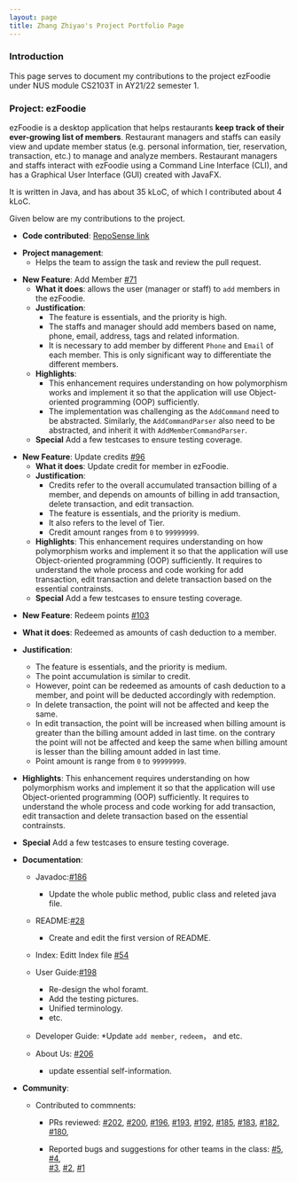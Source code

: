 ```yaml
---
layout: page
title: Zhang Zhiyao's Project Portfolio Page
---
```


### Introduction

This page serves to document my contributions to the project ezFoodie under NUS module CS2103T in AY21/22 semester 1.

### Project: ezFoodie

ezFoodie is a desktop application that helps restaurants **keep track of their ever-growing list of members**.
Restaurant managers and staffs can easily view and update member status (e.g. personal information, tier, reservation, transaction, etc.) to manage and analyze members.
Restaurant managers and staffs interact with ezFoodie using a Command Line Interface (CLI), and has a Graphical User Interface (GUI) created with JavaFX.

It is written in Java, and has about 35 kLoC, of which I contributed about 4 kLoC.

Given below are my contributions to the project.

* **Code contributed**: [RepoSense link](https://nus-cs2103-ay2122s1.github.io/tp-dashboard/?breakdown=true&search=zzybluebell)
<bc>

* **Project management**:
    * Helps the team to assign the task and review the pull request.
<bc>

* **New Feature**: Add Member [\#71](https://github.com/AY2122S1-CS2103T-F12-4/tp/pull/71)
  * **What it does**: allows the user (manager or staff) to `add` members in the ezFoodie.
  * **Justification**: 
    * The feature is essentials, and the priority is high. 
    * The staffs and manager should add members based on name, phone, email, address, tags and related information. 
    * It is necessary to add member by different `Phone` and `Email` of each member. This is only significant way to differentiate the different members.
  * **Highlights**:  
    * This enhancement requires understanding on how polymorphism works and implement it so that the application will use Object-oriented programming (OOP) sufficiently. 
    * The implementation was challenging as the `AddCommand` need to be abstracted. Similarly, the `AddCommandParser` also need to be abstracted, and inherit it with `AddMemberCommandParser`.
  * **Special** Add a few testcases to ensure testing coverage.
<bc>

* **New Feature**: Update credits [\#96](https://github.com/AY2122S1-CS2103T-F12-4/tp/pull/96)
  * **What it does**: Update credit for member in ezFoodie.
  * **Justification**: 
    * Credits refer to the overall accumulated transaction billing of a member, and depends on amounts of billing in add transaction, delete transaction, and edit transaction.
    * The feature is essentials, and the priority is medium. 
    * It also refers to the level of Tier. 
    * Credit amount ranges from `0` to `99999999`.
  * **Highlights**:  This enhancement requires understanding on how polymorphism works and implement it so that the application will use Object-oriented programming (OOP) sufficiently. It requires to understand the whole process and code working for add transaction, edit transaction and delete transaction based on the essential contrainsts.
  * **Special** Add a few testcases to ensure testing coverage.
<bc>

  * **New Feature**: Redeem points [\#103](https://github.com/AY2122S1-CS2103T-F12-4/tp/pull/103)
  * **What it does**: Redeemed as amounts of cash deduction to a member.
  * **Justification**: 
    * The feature is essentials, and the priority is medium.
    * The point accumulation is similar to credit.
    * However, point can be redeemed as amounts of cash deduction to a member, and point will be deducted accordingly with redemption.
    * In delete transaction, the point will not be affected and keep the same.
    * In edit transaction, the point will be increased when billing amount is greater than the billing amount added in last time. on the contrary the point will not be affected and keep the same when billing amount is lesser than the billing amount added in last time.
    * Point amount is range from `0` to `99999999`.
  * **Highlights**:  This enhancement requires understanding on how polymorphism works and implement it so that the application will use Object-oriented programming (OOP) sufficiently. It requires to understand the whole process and code working for add transaction, edit transaction and delete transaction based on the essential contrainsts.
  * **Special** Add a few testcases to ensure testing coverage.

* **Documentation**:

    * Javadoc:[\#186](https://github.com/AY2122S1-CS2103T-F12-4/tp/pull/186)
        *  Update the whole public method, public class and releted java file.

    * README:[\#28](https://github.com/AY2122S1-CS2103T-F12-4/tp/pull/28)
        * Create and edit the first version of README.

    * Index: Editt Index file [\#54](https://github.com/AY2122S1-CS2103T-F12-4/tp/pull/54)

    * User Guide:[\#198](https://github.com/AY2122S1-CS2103T-F12-4/tp/pull/198)
        * Re-design the whol foramt.
        * Add the testing pictures.
        * Unified terminology.
        * etc.

    * Developer Guide: 
        *Update `add member`, `redeem`， and etc.

    * About Us: [\#206](https://github.com/AY2122S1-CS2103T-F12-4/tp/pull/206)
        * update essential self-information.

* **Community**:
    * Contributed to commnents:
        * PRs reviewed:
        [\#202](https://github.com/AY2122S1-CS2103T-F12-4/tp/pull/202), 
        [\#200](https://github.com/AY2122S1-CS2103T-F12-4/tp/pull/200), 
        [\#196](https://github.com/AY2122S1-CS2103T-F12-4/tp/pull/196), 
        [\#193](https://github.com/AY2122S1-CS2103T-F12-4/tp/pull/193), 
        [\#192](https://github.com/AY2122S1-CS2103T-F12-4/tp/pull/192), 
        [\#185](https://github.com/AY2122S1-CS2103T-F12-4/tp/pull/185), 
        [\#183](https://github.com/AY2122S1-CS2103T-F12-4/tp/pull/183), 
        [\#182](https://github.com/AY2122S1-CS2103T-F12-4/tp/pull/182), 
        [\#180](https://github.com/AY2122S1-CS2103T-F12-4/tp/pull/180),


        * Reported bugs and suggestions for other teams in the class: 
            [\#5](https://github.com/zzybluebell/ped/issues/5), 
            [\#4](https://github.com/zzybluebell/ped/issues/4),  
            [\#3](https://github.com/zzybluebell/ped/issues/3), 
            [\#2](https://github.com/zzybluebell/ped/issues/1), 
            [\#1](https://github.com/zzybluebell/ped/issues/1)
